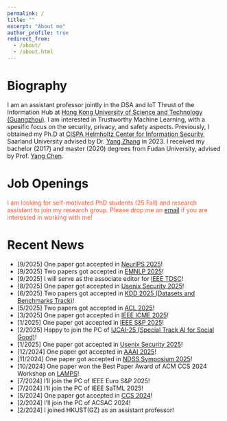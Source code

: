 ```yaml
---
permalink: /
title: ""
excerpt: "About me"
author_profile: true
redirect_from: 
  - /about/
  - /about.html
---
```



Biography
======
I am an assistant professor jointly in the DSA and IoT Thrust of the Information Hub at [Hong Kong University of Science and Technology (Guangzhou)](https://www.hkust-gz.edu.cn/).
I am interested in Trustworthy Machine Learning, with a spesific focus on the security, privacy, and safety aspects.
Previously, I obtained my Ph.D at [CISPA Helmholtz Center for Information Security](https://cispa.saarland/), Saarland University advised by Dr. [Yang Zhang](https://yangzhangalmo.github.io/) in 2023.
I received my bachelor (2017) and master (2020) degrees from Fudan University, advised by Prof. [Yang Chen](https://chenyang03.wordpress.com/).


Job Openings
======
<span style="color:rgb(255, 87, 51)">I am looking for self-motivated PhD students (25 Fall) and research assistant to join my research group. Please drop me an [email](mailto:xinleihe@hkust-gz.edu.cn) if you are interested in working with me!</span>

<!-- <span style="color:rgb(0, 119, 181)"><b>I'm looking for jobs from both acadamia and industry! Please drop me an email (wooohxl@gmail.com) if you think I'd be a good fit for your team :D</b></span> -->

Recent News
======
- [9/2025] One paper got accepted in [NeurIPS 2025](https://neurips.cc/)!
- [9/2025] Two papers got accepted in [EMNLP 2025](https://2025.emnlp.org/)!
- [9/2025] I will serve as the associate editor for [IEEE TDSC](https://ieeexplore.ieee.org/xpl/RecentIssue.jsp?punumber=8858)!
- [8/2025] One paper got accepted in [Usenix Security 2025](https://www.usenix.org/conference/usenixsecurity25)!
- [6/2025] Two papers got accepted in [KDD 2025 (Datasets and Benchmarks Track)](https://kdd2025.kdd.org/)!
- [5/2025] Two papers got accepted in [ACL 2025](https://2025.aclweb.org/)!
- [3/2025] One paper got accepted in [IEEE ICME 2025](https://2025.ieeeicme.org/)!
- [1/2025] One paper got accepted in [IEEE S&P 2025](https://sp2025.ieee-security.org/)!
- [2/2025] Happy to join the PC of [IJCAI-25 (Special Track AI for Social Good)](https://2025.ijcai.org/)!
- [1/2025] One paper got accepted in [Usenix Security 2025](https://www.usenix.org/conference/usenixsecurity25)!
- [12/2024] One paper got accepted in [AAAI 2025](https://aaai.org/conference/aaai/aaai-25/)!
- [11/2024] One paper got accepted in [NDSS Symposium 2025](https://www.ndss-symposium.org/ndss2025/)!
- [10/2024] One paper won the Best Paper Award of ACM CCS 2024 Workshop on [LAMPS](https://lamps-ccs.com/)!
- [7/2024] I’ll join the PC of IEEE Euro S&P 2025!
- [7/2024] I’ll join the PC of IEEE SaTML 2025!
- [5/2024] One paper got accepted in [CCS 2024](https://www.sigsac.org/ccs/CCS2024/)!
- [2/2024] I’ll join the PC of ACSAC 2024!
- [2/2024] I joined HKUST(GZ) as an assistant professor!

<!-- - [9/2023] One paper titled “SecurityNet: Assessing Machine Learning Vulnerabilities on Public Models” got accepted in [USENIX Security 2024](https://www.usenix.org/conference/usenixsecurity24/)!
- [8/2023] I have successfully passed my Ph.D. defense! 
- [7/2023] One paper titled “You Only Prompt Once: On the Capabilities of Prompt Learning on Large Language Models to Tackle Toxic Content” got accepted in [Oakland 2024](https://sp2024.ieee-security.org/)!
- [7/2023] One paper titled “Test-Time Poisoning Attacks Against Test-Time Adaptation Models” got accepted in [Oakland 2024](https://sp2024.ieee-security.org/)!
- [5/2023] One paper titled “Unsafe Diffusion: On the Generation of Unsafe Images and Hateful Memes From Text-To-Image Models” got accepted in [CCS 2023](https://www.sigsac.org/ccs/CCS2023/)!
- [4/2023] One paper titled “Data Poisoning Attacks Against Multimodal Encoders” got accepted in [ICML 2023](https://icml.cc/)!
- [4/2023] One paper titled “Generated Graph Detection” got accepted in [ICML 2023](https://icml.cc/)!
- [3/2023] I will join the TPC of [Oakland 2024](https://sp2024.ieee-security.org/)!
- [3/2023] We released [MGTBench](https://github.com/xinleihe/MGTBench), a benchmark for the current machine-generated text (by ChatGPT) detection methods.
- [2/2023] One paper titled “Can’t Steal? Cont-Steal! Contrastive Stealing Attacks Against Image Encoders” got accepted in [CVPR 2023](https://cvpr2023.thecvf.com/)!
- [2/2023] One paper titled “A Plot is Worth a Thousand Words: Model Information Stealing Attacks via Scientific Plots” got accepted in [USENIX Security 2023](https://www.usenix.org/conference/usenixsecurity23)!
- [11/2022] One paper titled “On the Evolution of (Hateful) Memes by Means of Multimodal Contrastive Learning” got accepted in [Oakland 2023](https://www.ieee-security.org/TC/SP2023/)!
- [7/2022] One paper titled “Semi-Leak: Membership Inference Attacks Against Semi-supervised Learning” got accepted in [ECCV 2022](https://eccv2022.ecva.net/)!
- [4/2022] One paper titled “SSLGuard: A Watermarking Scheme for Self-supervised Learning Pre-trained Encoders” got accepted in [CCS 2022](https://www.sigsac.org/ccs/CCS2022/)!
- [4/2022] One paper titled “Auditing Membership Leakages of Multi-Exit Networks” got accepted in [CCS 2022](https://www.sigsac.org/ccs/CCS2022/)!
- [3/2022] One paper titled “On Xing Tian and the Perseverance of Anti-China Sentiment Online” got accepted in [ICWSM](https://www.icwsm.org/2022/index.html/) 2022!
- [3/2022] I Got The [Norton Labs Graduate Fellowship (2022)](https://www.nortonlifelock.com/us/en/research-labs/news/2022-fellowship-winners/)!
- [12/2021] One paper titled "Model Stealing Attacks Against Inductive Graph Neural Networks" got accepted in [Oakland 2022](https://www.ieee-security.org/TC/SP2022/)!
- [9/2021] One paper titled "ML-Doctor: Holistic Risk Assessment of Inference Attacks Against Machine Learning Models" got accepted in [USENIX Security 2022](https://www.usenix.org/conference/usenixsecurity22)!
- [9/2021] One paper titled "Quantifying and Mitigating Privacy Risks of Contrastive Learning" got accepted in [CCS 2021](https://www.sigsac.org/ccs/CCS2021/)!
- [5/2021]  One paper titled "Trimming Mobile Applications for Bandwidth-Challenged Networks in Developing Regions" get accepted in [TMC](https://ieeexplore.ieee.org/xpl/RecentIssue.jsp?punumber=7755)!
- [1/2021]  One paper titled "DatingSec: Detecting Malicious Accounts in Dating Apps Using a Content-Based Attention Network" get accepted in [TDSC](https://ieeexplore.ieee.org/xpl/RecentIssue.jsp?punumber=8858)!
- [9/2020] One paper titled "Stealing Links from Graph Neural Networks" got accepted in [USENIX Security 2021](https://www.usenix.org/conference/usenixsecurity21)! -->

<!-- Education
======
**2020.2-Now** &nbsp;&nbsp;&nbsp;&nbsp; Ph.D Student of Computer Science, CISPA Helmholtz Center for Information Security
<br>
**Advisor**: Dr. [Yang Zhang](https://yangzhangalmo.github.io/).



**2017.9-2020.1** &nbsp;&nbsp;&nbsp;&nbsp; Master of Computer Science, Fudan University
<br>
**Advisor**: Prof. [Yang Chen](https://chenyang03.wordpress.com/)


**2018.11-2019.1** &nbsp;&nbsp;&nbsp;&nbsp; Research Intern in South University of Science and Technology of China.
<br>
**Advisor**: Prof. [Jin Zhang](http://icollege.sustc.edu.cn/page/content?id=156)


**2018.6-2018.9** &nbsp;&nbsp;&nbsp;&nbsp; Research Intern in Institute of Computer Science, University of Goettingen.
<br>
**Advisor**: Prof. [Xiaoming Fu](https://user.informatik.uni-goettingen.de/~fu/)


**2013.9-2017.6** &nbsp;&nbsp;&nbsp;&nbsp; Bachelor of Computer Science, Fudan University.
<br>
**Advisor**: Prof. [Yang Chen](https://chenyang03.wordpress.com/) -->
